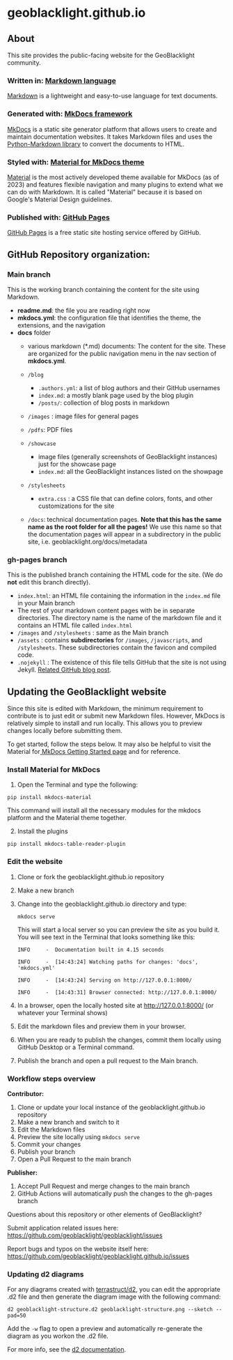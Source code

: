 # geoblacklight.github.io


## About

This site provides the public-facing website for the GeoBlacklight community.

### Written in: [Markdown language](https://daringfireball.net/projects/markdown/)

[Markdown](https://daringfireball.net/projects/markdown/) is a lightweight and easy-to-use language for text documents.

### Generated with: [MkDocs framework ](https://www.mkdocs.org)

[MkDocs](https://www.mkdocs.org) is a static site generator platform that allows users to create and maintain documentation websites. It takes Markdown files and uses the [Python-Markdown library](https://python-markdown.github.io) to convert the documents to HTML.

### Styled with: [Material for MkDocs theme](https://squidfunk.github.io/mkdocs-material/)

[Material](https://squidfunk.github.io/mkdocs-material/) is the most actively developed theme available for MkDocs (as of 2023) and features flexible navigation and many plugins to extend what we can do with Markdown. It is called "Material" because it is based on Google's Material Design guidelines.


### Published with: [GitHub Pages](https://pages.github.com)

[GitHub Pages](https://pages.github.com) is a free static site hosting service offered by GitHub. 


## GitHub Repository organization:

### Main branch

This is the working branch containing the content for the site using Markdown.

* **readme.md**: the file you are reading right now
* **mkdocs.yml**: the configuration file that identifies the theme, the extensions, and the navigation
* **docs** folder
	*  various markdown (*.md) documents: The content for the site. These are organized for the public navigation menu in the nav section of **mkdocs.yml**.
	*  	`/blog`
          *  `.authors.yml`: a list of blog authors and their GitHub usernames
          *  `index.md`: a mostly blank page used by the blog plugin
          *  `/posts/`: collection of blog posts in markdown  
	*  	`/images` : image files for general pages
	*   `/pdfs`: PDF files
	*   `/showcase`
	      *    image files (generally screenshots of GeoBlacklight instances) just for the showcase page
	      *    `index.md`: all the GeoBlacklight instances listed on the showpage
	*   `/stylesheets`
		*   `extra.css` : a CSS file that can define colors, fonts, and other customizations for the site

     * `/docs`: technical documentation pages. **Note that this has the same name as the root folder for all the pages!** We use this name so that the documentation pages will appear in a subdirectory in the public site, i.e. geoblacklight.org/docs/metadata


### gh-pages branch

This is the published branch containing the HTML code for the site. (We do **not** edit this branch directly).

* `index.html`: an HTML file containing the information in the `index.md` file in your Main branch
* The rest of your markdown content pages with be in separate directories. The directory name is the name of the markdown file and it contains an HTML file called `index.html`
* `/images` and `/stylesheets` : same as the Main branch
* `/assets` : contains **subdirectories** for `/images`, `/javascripts`, and `/stylesheets`.  These subdirectories contain the favicon and compiled code.
* `.nojekyll` : The existence of this file tells GitHub that the site is not using Jekyll. [Related GitHub blog post](https://github.blog/2009-12-29-bypassing-jekyll-on-github-pages/).


## Updating the GeoBlacklight website

Since this site is edited with Markdown, the minimum requirement to contribute is to just edit or submit new Markdown files.  However, MkDocs is relatively simple to install and run locally. This allows you to preview changes locally before submitting them.  

To get started, follow the steps below.  It may also be helpful to visit the Material for[ MkDocs Getting Started page](https://squidfunk.github.io/mkdocs-material/getting-started/) and for reference.

### Install Material for MkDocs

1. Open the Terminal and type the following:

`pip install mkdocs-material`

This command will install all the necessary modules for the mkdocs platform and the Material theme together.

2. Install the plugins

`pip install mkdocs-table-reader-plugin`



### Edit the website

1. Clone or fork the geoblacklight.github.io repository

2. Make a new branch

3. Change into the geoblacklight.github.io directory and type:

    `mkdocs serve`

    This will start a local server so you can preview the site as you build it. You will see text in the Terminal that looks something like this:

	```
	INFO     -  Documentation built in 4.15 seconds
	
	INFO     -  [14:43:24] Watching paths for changes: 'docs', 'mkdocs.yml'
	
	INFO     -  [14:43:24] Serving on http://127.0.0.1:8000/
	
	INFO     -  [14:43:31] Browser connected: http://127.0.0.1:8000/
	```
4. In a browser, open the locally hosted site at http://127.0.0.1:8000/ (or whatever your Terminal shows)

5. Edit the markdown files and preview them in your browser.

6. When you are ready to publish the changes, commit them locally using GitHub Desktop or a Terminal command.

7. Publish the branch and open a pull request to the Main branch.


### Workflow steps overview

**Contributor:**

1. Clone or update your local instance of the geoblacklight.github.io repository
2. Make a new branch and switch to it
3. Edit the Markdown files
4. Preview the site locally using `mkdocs serve`
5. Commit your changes
6. Publish your branch
7. Open a Pull Request to the main branch

**Publisher:**

1. Accept Pull Request and merge changes to the main branch
2. GitHub Actions will automatically push the changes to the gh-pages branch


Questions about this repository or other elements of GeoBlacklight?

Submit application related issues here: https://github.com/geoblacklight/geoblacklight/issues

Report bugs and typos on the website itself here:  https://github.com/geoblacklight/geoblacklight.github.io/issues

### Updating d2 diagrams

For any diagrams created with [terrastruct/d2](https://github.com/terrastruct/d2), you can edit the appropriate .d2 file and then generate the diagram image with the following command:

```
d2 geoblacklight-structure.d2 geoblacklight-structure.png --sketch --pad=50
```

Add the `-w` flag to open a preview and automatically re-generate the diagram as you workon the .d2 file.

For more info, see the [d2 documentation](https://d2lang.com/tour/intro/).
